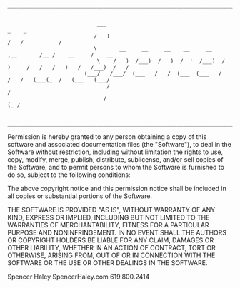                         _____________________________________________________________________________________________
                        
                                    
                                ___                                                _    _                      
                               /   )                                               /   /           /            
                               \       __     __     __    __     __    ,__       /__ /    __     /    __   
                                \    /   )  /___)  /   )  /  '  /___)  /   )     /   /   /   )   /   /___)  /   /
                            (___/   /___/  (___   /   /  (___  (___   /         /   /   (___(_  /   (___   (___/
                                   /                                                                          /  
                                  /                                                                       (_ /   
                                  
                        _____________________________________________________________________________________________

Permission is hereby granted to any person obtaining a copy of this software and associated documentation files (the
"Software"), to deal in the Software without restriction, including without limitation the rights to use, copy, modify, merge, publish, distribute, sublicense, and/or sell copies of the Software, and to permit persons to whom the Software is furnished to do so, subject to the following conditions:

The above copyright notice and this permission notice shall be included in all copies or substantial portions of the Software.

THE SOFTWARE IS PROVIDED "AS IS", WITHOUT WARRANTY OF ANY KIND, EXPRESS OR IMPLIED, INCLUDING BUT NOT LIMITED TO THE WARRANTIES OF MERCHANTABILITY, FITNESS FOR A PARTICULAR PURPOSE AND NONINFRINGEMENT. IN NO EVENT SHALL THE AUTHORS OR COPYRIGHT HOLDERS BE LIABLE FOR ANY CLAIM, DAMAGES OR OTHER LIABILITY, WHETHER IN AN ACTION OF CONTRACT, TORT OR OTHERWISE, ARISING FROM, OUT OF OR IN CONNECTION WITH THE SOFTWARE OR THE USE OR OTHER DEALINGS IN THE SOFTWARE.

Spencer Haley
SpencerHaley.com
619.800.2414
